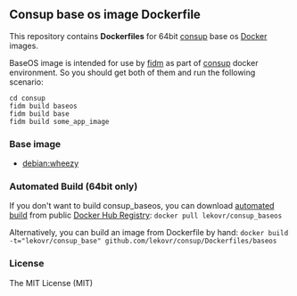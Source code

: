 ## Consup base os image Dockerfile

This repository contains **Dockerfiles** for 64bit [consup](https://github.com/LeKovr/consup) base os [Docker](https://www.docker.com/) images.

BaseOS image is intended for use by [fidm](https://github.com/LeKovr/fidm) as part of [consup](https://github.com/LeKovr/consup) docker environment.
So you should get both of them and run the following scenario:

```
cd consup
fidm build baseos
fidm build base
fidm build some_app_image

```

### Base image

* [debian:wheezy](https://hub.docker.com/_/debian/)

### Automated Build (64bit only)

If you don't want to build consup_baseos, you can download [automated build](https://registry.hub.docker.com/u/lekovr/consup_base/) from public
 [Docker Hub Registry](https://registry.hub.docker.com/): 
`docker pull lekovr/consup_baseos`

Alternatively, you can build an image from Dockerfile by hand:
`docker build -t="lekovr/consup_base" github.com/lekovr/consup/Dockerfiles/baseos`

### License

The MIT License (MIT)
